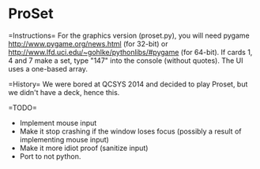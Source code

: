 ProSet
======

=Instructions=
For the graphics version (proset.py), you will need pygame http://www.pygame.org/news.html (for 32-bit) or 
http://www.lfd.uci.edu/~gohlke/pythonlibs/#pygame (for 64-bit). 
If cards 1, 4 and 7 make a set, type "147" into the console (without quotes). The UI uses a one-based array. 

=History=
We were bored at QCSYS 2014 and decided to play Proset, but we didn't have a deck, hence this. 

=TODO=
- Implement mouse input
- Make it stop crashing if the window loses focus (possibly a result of implementing mouse input)
- Make it more idiot proof (sanitize input)
- Port to not python. 
